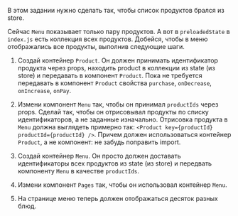 В этом задании нужно сделать так, чтобы список продуктов брался из store.

Сейчас `Menu` показывает только пару продуктов. А вот в `preloadedState` в `index.js` есть коллекция всех продуктов.
Добейся, чтобы в меню отображались все продукты, выполнив следующие шаги.

1. Создай контейнер `Product`. Он должен принимать идентификатор продукта через props,
находить product в коллекции из state (из store) и передавать в компонент `Product`.
Пока не требуется передавать в компонент `Product` свойства `purchase`, `onDecrease`, `onIncrease`, `onPay`.

2. Измени компонент `Menu` так, чтобы он принимал `productIds` через props.
Сделай так, чтобы он отрисовывал продукты по списку идентификаторов, а не заданные изначально.
Отрисовка продукта в `Menu` должна выглядеть примерно так:
`<Product key={productId} productId={productId} />`.
Причем должен использоваться контейнер `Product`, а не компонент: не забудь поправить import.

3. Создай контейнер `Menu`. Он просто должен доставать идентификаторы всех продуктов из state (из store)
и передвать компоненту `Menu` в качестве `productIds`.

4. Измени компонент `Pages` так, чтобы он использовал контейнер `Menu`.

5. На странице меню теперь должен отображаться десяток разных блюд.
